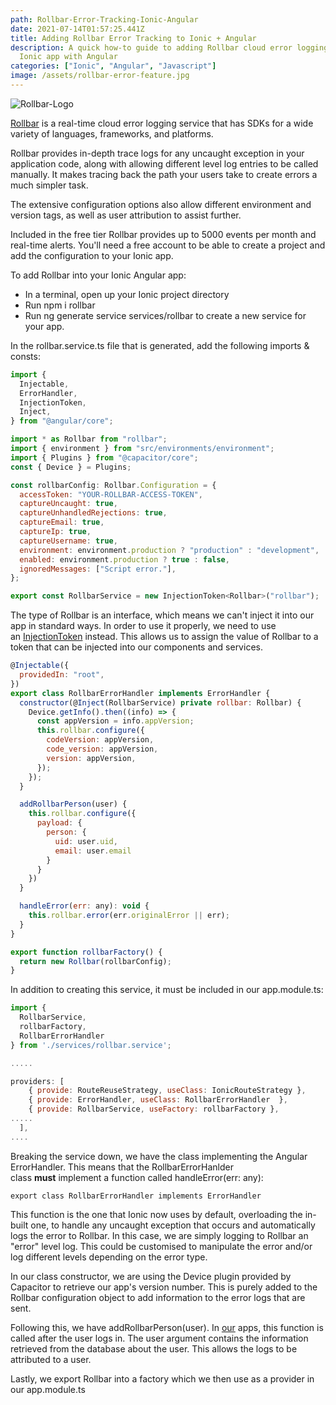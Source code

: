 ```yaml
---
path: Rollbar-Error-Tracking-Ionic-Angular
date: 2021-07-14T01:57:25.441Z
title: Adding Rollbar Error Tracking to Ionic + Angular
description: A quick how-to guide to adding Rollbar cloud error logging to your
  Ionic app with Angular
categories: ["Ionic", "Angular", "Javascript"]
image: /assets/rollbar-error-feature.jpg
---
```

![Rollbar-Logo](/assets/116429_rollbar_logo.png "Rollbar Logo")

[Rollbar](https://rollbar.com/) is a real-time cloud error logging service that has SDKs for a wide variety of languages, frameworks, and platforms.

Rollbar provides in-depth trace logs for any uncaught exception in your application code, along with allowing different level log entries to be called manually. It makes tracing back the path your users take to create errors a much simpler task.

The extensive configuration options also allow different environment and version tags, as well as user attribution to assist further.

Included in the free tier Rollbar provides up to 5000 events per month and real-time alerts. You'll need a free account to be able to create a project and add the configuration to your Ionic app.

To add Rollbar into your Ionic Angular app:

* In a terminal, open up your Ionic project directory
* Run npm i rollbar
* Run ng generate service services/rollbar to create a new service for your app.

In the rollbar.service.ts file that is generated, add the following imports & consts:

```javascript
import {
  Injectable,
  ErrorHandler,
  InjectionToken,
  Inject,
} from "@angular/core";

import * as Rollbar from "rollbar";
import { environment } from "src/environments/environment";
import { Plugins } from "@capacitor/core";
const { Device } = Plugins;

const rollbarConfig: Rollbar.Configuration = {
  accessToken: "YOUR-ROLLBAR-ACCESS-TOKEN",
  captureUncaught: true,
  captureUnhandledRejections: true,
  captureEmail: true,
  captureIp: true,
  captureUsername: true,
  environment: environment.production ? "production" : "development",
  enabled: environment.production ? true : false,
  ignoredMessages: ["Script error."],
};

export const RollbarService = new InjectionToken<Rollbar>("rollbar");
```

The type of Rollbar is an interface, which means we can't inject it into our app in standard ways. In order to use it properly, we need to use an [InjectionToken](https://angular.io/api/core/InjectionToken#description) instead. This allows us to assign the value of Rollbar to a token that can be injected into our components and services.

```javascript
@Injectable({
  providedIn: "root",
})
export class RollbarErrorHandler implements ErrorHandler {
  constructor(@Inject(RollbarService) private rollbar: Rollbar) {
    Device.getInfo().then((info) => {
      const appVersion = info.appVersion;
      this.rollbar.configure({
        codeVersion: appVersion,
        code_version: appVersion,
        version: appVersion,
      });
    });
  }

  addRollbarPerson(user) {
    this.rollbar.configure({
      payload: {
        person: {
          uid: user.uid,
          email: user.email
        }
      }
    })
  }

  handleError(err: any): void {
    this.rollbar.error(err.originalError || err);
  }
}

export function rollbarFactory() {
  return new Rollbar(rollbarConfig);
}
```

In addition to creating this service, it must be included in our app.module.ts:

```javascript
import { 
  RollbarService, 
  rollbarFactory, 
  RollbarErrorHandler  
} from './services/rollbar.service';

.....

providers: [
    { provide: RouteReuseStrategy, useClass: IonicRouteStrategy },
    { provide: ErrorHandler, useClass: RollbarErrorHandler  },
    { provide: RollbarService, useFactory: rollbarFactory },
.....
  ],
....
```

Breaking the service down, we have the class implementing the Angular ErrorHandler. This means that the RollbarErrorHanlder class **must** implement a function called handleError(err: any):

`export class RollbarErrorHandler implements ErrorHandler`

This function is the one that Ionic now uses by default, overloading the in-built one, to handle any uncaught exception that occurs and automatically logs the error to Rollbar. In this case, we are simply logging to Rollbar an "error" level log. This could be customised to manipulate the error and/or log different levels depending on the error type.

In our class constructor, we are using the Device plugin provided by Capacitor to retrieve our app's version number. This is purely added to the Rollbar configuration object to add information to the error logs that are sent.

Following this, we have addRollbarPerson(user). In [our](https://www.interapptive.com.au/) apps, this function is called after the user logs in. The user argument contains the information retrieved from the database about the user. This allows the logs to be attributed to a user.

Lastly, we export Rollbar into a factory which we then use as a provider in our app.module.ts